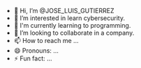 - 👋 Hi, I’m @JOSE_LUIS_GUTIERREZ
- 👀 I’m interested in learn cybersecurity.
- 🌱 I'm currently learning to programming.
- 💞️ I’m looking to collaborate in a company.
- 📫 How to reach me ...
- 😄 Pronouns: ...
- ⚡ Fun fact: ...

<!---
PollitoJLGD123/PollitoJLGD123 is a ✨ special ✨ repository because its `README.md` (this file) appears on your GitHub profile.
You can click the Preview link to take a look at your changes.
--->
